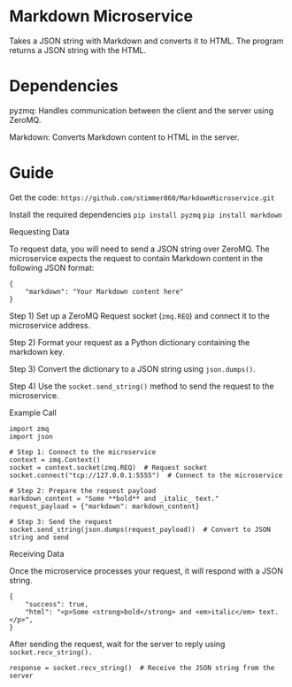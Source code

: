 # Markdown Microservice
Takes a JSON string with Markdown and converts it to HTML. The program returns a JSON string with the HTML.

# Dependencies
pyzmq: Handles communication between the client and the server using ZeroMQ.

Markdown: Converts Markdown content to HTML in the server.

# Guide
Get the code: ```https://github.com/stimmer860/MarkdownMicroservice.git```

Install the required dependencies
```pip install pyzmq```
```pip install markdown```

Requesting Data

To request data, you will need to send a JSON string over ZeroMQ. The microservice expects the request to contain Markdown content in the following JSON format:
```
{
    "markdown": "Your Markdown content here"
}
```
Step 1) Set up a ZeroMQ Request socket (```zmq.REQ```) and connect it to the microservice address.

Step 2) Format your request as a Python dictionary containing the markdown key.

Step 3) Convert the dictionary to a JSON string using ```json.dumps()```.

Step 4) Use the ```socket.send_string()``` method to send the request to the microservice.

Example Call
```
import zmq
import json

# Step 1: Connect to the microservice
context = zmq.Context()
socket = context.socket(zmq.REQ)  # Request socket
socket.connect("tcp://127.0.0.1:5555")  # Connect to the microservice

# Step 2: Prepare the request payload
markdown_content = "Some **bold** and _italic_ text."
request_payload = {"markdown": markdown_content}

# Step 3: Send the request
socket.send_string(json.dumps(request_payload))  # Convert to JSON string and send
```

Receiving Data

Once the microservice processes your request, it will respond with a JSON string.
```
{
    "success": true,
    "html": "<p>Some <strong>bold</strong> and <em>italic</em> text.</p>",
}
```
After sending the request, wait for the server to reply using ```socket.recv_string().```
```
response = socket.recv_string()  # Receive the JSON string from the server
```

